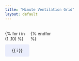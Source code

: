 ```yaml
---
title: "Minute Ventilation Grid"
layout: default
---
```

<style>/* Add to your CSS file */
:root {
  --time-modulo: 0; /* Will be animated */
}

.grid {
  display: grid;
  gap: 4px;
  margin: 2rem 0;
  
  /* Dynamic grid calculation */
  grid-template-rows: repeat(calc(1 + var(--time-modulo)), 40px);
  grid-auto-columns: 80px;
  grid-auto-flow: column;
  
  /* Animation for time modulation */
  animation: time-modulo 10s infinite linear;
}

.grid > * {
  background: rgba(67, 97, 238, 0.1);
  border-radius: 4px;
  display: flex;
  align-items: center;
  justify-content: center;
  font-weight: 500;
}

@keyframes time-modulo {
  0% { --time-modulo: 0; }
  10% { --time-modulo: 1; }
  20% { --time-modulo: 2; }
  30% { --time-modulo: 3; }
  40% { --time-modulo: 4; }
  50% { --time-modulo: 5; }
  60% { --time-modulo: 6; }
  70% { --time-modulo: 7; }
  80% { --time-modulo: 8; }
  90% { --time-modulo: 9; }
  100% { --time-modulo: 0; }
}

/* Property registration for animation */
@property --time-modulo {
  syntax: '<number>';
  inherits: false;
  initial-value: 0;
}</style>

<div class="grid">
  <!-- Generated cells using Jekyll -->
  {% for i in (1..10) %}
    <div>{{ i }}</div>
  {% endfor %}
</div>
